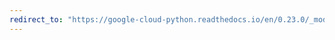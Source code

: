 ```yaml
---
redirect_to: "https://google-cloud-python.readthedocs.io/en/0.23.0/_modules/google/cloud/storage/bucket.html"
---
```

